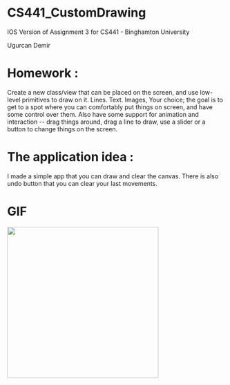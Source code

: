 # CS441_CustomDrawing

IOS Version of Assignment 3 for CS441 - Binghamton University

Ugurcan Demir

# Homework : 

  Create a new class/view that can be placed on the screen, and use low-level primitives to draw on it.  Lines.  Text.  Images, Your choice; the goal is to get to a spot where you can comfortably put things on screen, and have some control over them.
Also have some support for animation and interaction -- drag things around, drag a line to draw, use a slider or a button to change things on the screen.


# The application idea : 
 I made a simple app that you can draw and clear the canvas. There is also undo button that you can clear your last movements.
  
  
# GIF

<img src="http://g.recordit.co/6GM8EAES0O.gif" width=350><br>
